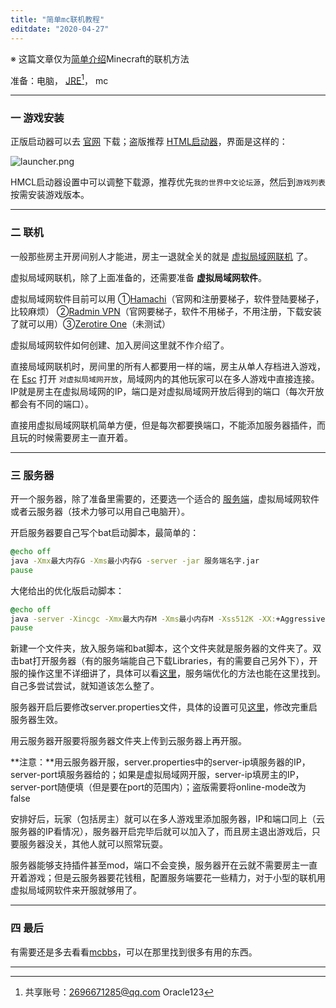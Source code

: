 ```yaml
---
title: "简单mc联机教程"
editdate: "2020-04-27"
---
```


※ 这篇文章仅为<u>简单介绍</u>Minecraft的联机方法

准备：电脑， [JRE](https://www.oracle.com/java/technologies/javase-jre8-downloads.html)[^1]， mc

---

### 一 游戏安装

正版启动器可以去 [官网](https://www.minecraft.net/) 下载；盗版推荐 [HTML启动器](https://hmcl.huangyuhui.net/download)，界面是这样的：

<img src="https://i.loli.net/2020/03/27/wiQmVjl6UouK9ch.png" alt="launcher.png"  />

HMCL启动器设置中可以调整下载源，推荐优先`我的世界中文论坛源`，然后到`游戏列表`按需安装游戏版本。

---

### 二 联机

一般那些房主开房间别人才能进，房主一退就全关的就是 <u>虚拟局域网联机</u> 了。

虚拟局域网联机，除了上面准备的，还需要准备 **虚拟局域网软件**。

虚拟局域网软件目前可以用 ①[Hamachi]()（官网和注册要梯子，软件登陆要梯子，比较麻烦） ②[Radmin VPN](https://www.mcbbs.net/thread-925239-1-1.html)（官网要梯子，软件不用梯子，不用注册，下载安装了就可以用）③[Zerotire One](https://www.zerotier.com/download/)（未测试）

虚拟局域网软件如何创建、加入房间这里就不作介绍了。

直接局域网联机时，房间里的所有人都要用一样的端，房主从单人存档进入游戏，在 <u>Esc</u> 打开 `对虚拟局域网开放`，局域网内的其他玩家可以在多人游戏中直接连接。IP就是房主在虚拟局域网的IP，端口是对虚拟局域网开放后得到的端口（每次开放都会有不同的端口）。

直接用虚拟局域网联机简单方便，但是每次都要换端口，不能添加服务器插件，而且玩的时候需要房主一直开着。

---

### 三 服务器

开一个服务器，除了准备里需要的，还要选一个适合的 [服务端](https://www.mcbbs.net/thread-661632-1-1.html)，虚拟局域网软件或者云服务器（技术力够可以用自己电脑开）。

开启服务器要自己写个bat启动脚本，最简单的：

```bat
@echo off
java -Xmx最大内存G -Xms最小内存G -server -jar 服务端名字.jar
pause
```

大佬给出的优化版启动脚本：

```bat
@echo off
java -server -Xincgc -Xmx最大内存M -Xms最小内存M -Xss512K -XX:+AggressiveOpts -XX:+UseCompressedOops -XX:+UseCMSCompactAtFullCollection -XX:+UseFastAccessorMethods -XX:ParallelGCThreads=5 -XX:+UseConcMarkSweepGC -XX:CMSFullGCsBeforeCompaction=2 -XX:CMSInitiatingOccupancyFraction=70 -XX:-DisableExplicitGC -XX:TargetSurvivorRatio=90 -jar 服务端名字.jar
pause
```

新建一个文件夹，放入服务端和bat脚本，这个文件夹就是服务器的文件夹了。双击bat打开服务器（有的服务端能自己下载Libraries，有的需要自己另外下），开服的操作这里不详细讲了，具体可以看[这里](https://www.mcbbs.net/thread-916822-1-1.html)，服务端优化的方法也能在这里找到。自己多尝试尝试，就知道该怎么整了。

服务器开启后要修改server.properties文件，具体的设置可见[这里](https://wiki.biligame.com/mc/Server.properties)，修改完重启服务器生效。

用云服务器开服要将服务器文件夹上传到云服务器上再开服。

**注意：**用云服务器开服，server.properties中的server-ip填服务器的IP，server-port填服务器给的；如果是虚拟局域网开服，server-ip填房主的IP，server-port随便填（但是要在port的范围内）；盗版需要将online-mode改为false

安排好后，玩家（包括房主）就可以在多人游戏里添加服务器，IP和端口同上（云服务器的IP看情况），服务器开启完毕后就可以加入了，而且房主退出游戏后，只要服务器没关，其他人就可以照常玩耍。

服务器能够支持插件甚至mod，端口不会变换，服务器开在云就不需要房主一直开着游戏；但是云服务器要花钱租，配置服务端要花一些精力，对于小型的联机用虚拟局域网软件来开服就够用了。

---

### 四 最后

有需要还是多去看看[mcbbs](https://www.mcbbs.net/forum.php)，可以在那里找到很多有用的东西。

---

[^1]:共享账号：2696671285@qq.com Oracle123

